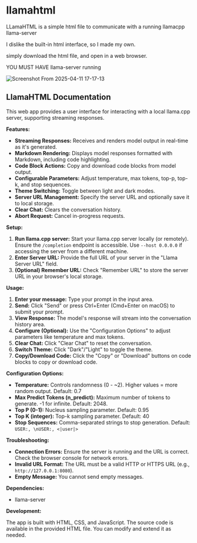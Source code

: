 # llamahtml
LLamaHTML is a simple html file to communicate with a running llamacpp llama-server

I dislike the built-in html interface, so I made my own.

simply download the html file, and open in a web browser.

YOU MUST HAVE llama-server running 

![Screenshot From 2025-04-11 17-17-13](https://github.com/user-attachments/assets/bb74768e-a79a-48a2-a909-aa68b1f44342)


## LlamaHTML Documentation

This web app provides a user interface for interacting with a local llama.cpp server, supporting streaming responses.

**Features:**

* **Streaming Responses:**  Receives and renders model output in real-time as it's generated.
* **Markdown Rendering:**  Displays model responses formatted with Markdown, including code highlighting.
* **Code Block Actions:** Copy and download code blocks from model output.
* **Configurable Parameters:** Adjust temperature, max tokens, top-p, top-k, and stop sequences.
* **Theme Switching:** Toggle between light and dark modes.
* **Server URL Management:**  Specify the server URL and optionally save it to local storage.
* **Clear Chat:**  Clears the conversation history.
* **Abort Request:** Cancel in-progress requests.


**Setup:**

1. **Run llama.cpp server:** Start your llama.cpp server locally (or remotely).  Ensure the `/completion` endpoint is accessible. Use `--host 0.0.0.0` if accessing the server from a different machine.
2. **Enter Server URL:**  Provide the full URL of your server in the "Llama Server URL" field.
3. **(Optional) Remember URL:** Check "Remember URL" to store the server URL in your browser's local storage.

**Usage:**

1. **Enter your message:** Type your prompt in the input area.
2. **Send:** Click "Send" or press Ctrl+Enter (Cmd+Enter on macOS) to submit your prompt.
3. **View Response:**  The model's response will stream into the conversation history area.
4. **Configure (Optional):** Use the "Configuration Options" to adjust parameters like temperature and max tokens.
5. **Clear Chat:** Click "Clear Chat" to reset the conversation.
6. **Switch Theme:** Click "Dark"/"Light" to toggle the theme.
7. **Copy/Download Code:** Click the "Copy" or "Download" buttons on code blocks to copy or download code.


**Configuration Options:**

* **Temperature:** Controls randomness (0 - ~2). Higher values = more random output. Default: 0.7
* **Max Predict Tokens (n_predict):** Maximum number of tokens to generate. -1 for infinite. Default: 2048.
* **Top P (0-1):** Nucleus sampling parameter. Default: 0.95
* **Top K (integer):** Top-k sampling parameter. Default: 40
* **Stop Sequences:** Comma-separated strings to stop generation. Default: `USER:, \nUSER:, <|user|>`


**Troubleshooting:**

* **Connection Errors:** Ensure the server is running and the URL is correct. Check the browser console for network errors.
* **Invalid URL Format:** The URL must be a valid HTTP or HTTPS URL (e.g., `http://127.0.0.1:8080`).
* **Empty Message:**  You cannot send empty messages.


**Dependencies:**

* llama-server



**Development:**

The app is built with HTML, CSS, and JavaScript.  The source code is available in the provided HTML file.  You can modify and extend it as needed.

